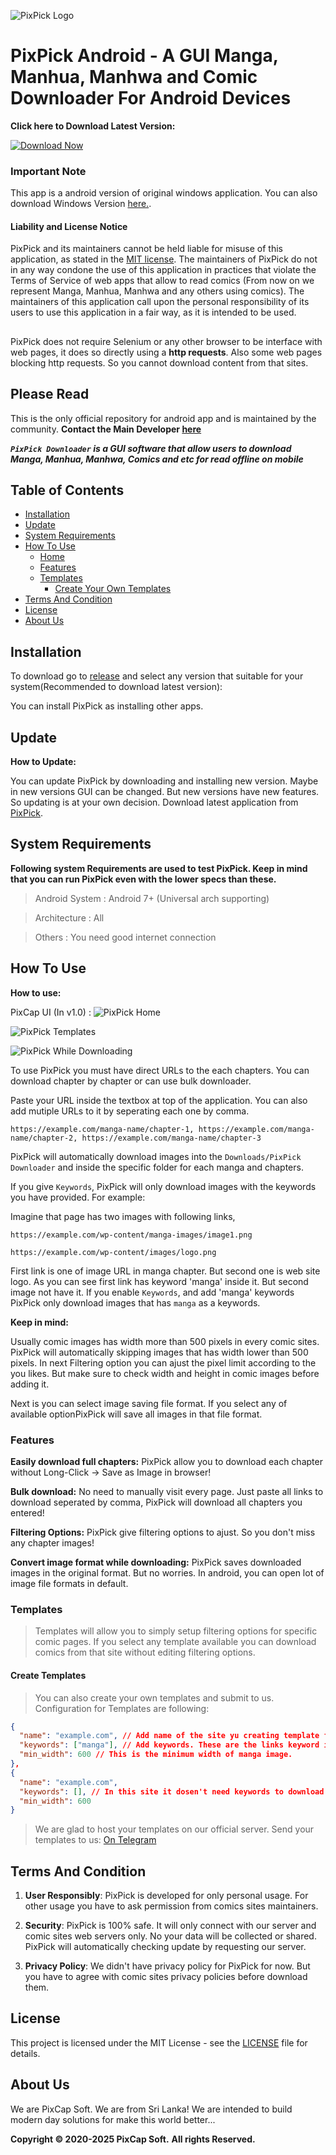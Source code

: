 
![PixPick Logo](./img/pixpick.png)

# PixPick Android - A GUI Manga, Manhua, Manhwa and Comic Downloader For Android Devices

**Click here to Download Latest Version:**

[![Download Now](./img/dwn.png)](https://github.com/ranujasanmir/PixPick-Android/releases/download/V1.0/PixPick.Downloader_1.0.apk)

### Important Note

This app is a android version of original windows application. You can also download Windows Version [here.](https://github.com/ranujasanmir/PixPick).

#### Liability and License Notice
PixPick and its maintainers cannot be held liable for misuse of this application, as stated in the [MIT license](https://github.com/ranujasanmir/PixPick/blob/main/LICENSE).
The maintainers of PixPick do not in any way condone the use of this application in practices that violate the Terms of Service of web apps that allow to read comics (From now on we represent Manga, Manhua, Manhwa and any others using comics). The maintainers of this application call upon the personal responsibility of its users to use this application in a fair way, as it is intended to be used.
##

PixPick does not require Selenium or any other browser to be interface with web pages, it does so directly using a **http requests**. 
Also some web pages blocking http requests. So you cannot download content from that sites.
 
## Please Read

This is the only official repository for android app and is maintained by the community.
 **Contact the Main Developer [here](https://t.me/PixCap_Support)**

**_`PixPick Downloader` is a GUI software that allow users to download Manga, Manhua, Manhwa, Comics and etc for read offline on mobile_**

## Table of Contents

- [Installation](#installation)
- [Update](#update)
- [System Requirements](#system-requirements)
- [How To Use](#how-to-use)
  - [Home](#home)
  - [Features](#features)
  - [Templates](#templates)
    - [Create Your Own Templates](#create-templates)
- [Terms And Condition](#terms-and-condition)
- [License](#license)
- [About Us](#about-us)

## Installation

To download go to [release](https://github.com/ranujasanmir/PixPick-Android/releases) and select any version that suitable for your system(Recommended to download latest version):

You can install PixPick as installing other apps.

## Update

**How to Update:**

You can update PixPick by downloading and installing new version. Maybe in new versions GUI can be changed. But new versions have new features. So updating is at your own decision. Download latest application from [PixPick](https://github.com/ranujasanmir/PixPick-Android/releases).

## System Requirements

**Following system Requirements are used to test PixPick. Keep in mind that you can run PixPick even with the lower specs than these.**

> Android System : Android 7+ (Universal arch supporting)

> Architecture : All

> Others : You need good internet connection

## How To Use

**How to use:**

PixCap UI (In v1.0) :
![PixPick Home](./img/1.png)

![PixPick Templates](./img/2.png)

![PixPick While Downloading](./img/3.png)

To use PixPick you must have direct URLs to the each chapters. You can download chapter by chapter or can use bulk downloader.

Paste your URL inside the textbox at top of the application. You can also add mutiple URLs to it by seperating each one by comma.

```
https://example.com/manga-name/chapter-1, https://example.com/manga-name/chapter-2, https://example.com/manga-name/chapter-3
```

PixPick will automatically download images into the `Downloads/PixPick Downloader` and inside the specific folder for each manga and chapters.

If you give `Keywords`, PixPick will only download images with the keywords you have provided. For example:

Imagine that page has two images with following links,

```
https://example.com/wp-content/manga-images/image1.png
```
```
https://example.com/wp-content/images/logo.png
```

First link is one of image URL in manga chapter. But second one is web site logo. As you can see first link has keyword 'manga' inside it. But second image not have it. If you enable `Keywords`, and add 'manga' keywords PixPick only download images that has `manga` as a keywords.

**Keep in mind:**

Usually comic images has width more than 500 pixels in every comic sites. PixPick will automatically skipping images that has width lower than 500 pixels. In next Filtering option you can ajust the pixel limit according to the you likes. But make sure to check width and height in comic images before adding it.

Next is you can select image saving file format. If you select any of available optionPixPick will save all images in that file format.

### Features

**Easily download full chapters:**
PixPick allow you to download each chapter without Long-Click -> Save as Image in browser!

**Bulk download:**
No need to manually visit every page. Just paste all links to download seperated by comma, PixPick will download all chapters you entered!

**Filtering Options:**
PixPick give filtering options to ajust. So you don't miss any chapter images!

**Convert image format while downloading:**
PixPick saves downloaded images in the original format. But no worries. In android, you can open lot of image file formats in default.

### Templates

> Templates will allow you to simply setup filtering options for specific comic pages. If you select any template available you can download comics from that site without editing filtering options.

#### Create Templates

> You can also create your own templates and submit to us. Configuration for Templates are following:

```json
{
  "name": "example.com", // Add name of the site yu creating template for.
  "keywords": ["manga"], // Add keywords. These are the links keyword in <img src="#"> as mentioned earliar.
  "min_width": 600 // This is the minimum width of manga image.
},
{
  "name": "example.com",
  "keywords": [], // In this site it dosen't need keywords to download manga images. Its downloading all images that width higher than min_width.
  "min_width": 600
}
```

> We are glad to host your templates on our official server. Send your templates to us: [On Telegram](https://t.me/PixCap_Support)

## Terms And Condition

1. **User Responsibly**: PixPick is developed for only personal usage. For other usage you have to ask permission from comics sites maintainers.

2. **Security**: PixPick is 100% safe. It will only connect with our server and comic sites web servers only. No your data will be collected or shared. PixPick will automatically checking update by requesting our server. 

3. **Privacy Policy**: We didn't have privacy policy for PixPick for now. But you have to agree with comic sites privacy policies before download them.

## License

This project is licensed under the MIT License - see the [LICENSE](https://github.com/ranujasanmir/PixPick/LICENSE) file for details.

## About Us

We are PixCap Soft. We are from Sri Lanka! We are intended to build modern day solutions for make this world better...

**Copyright © 2020-2025 PixCap Soft.**
**All rights Reserved.**


